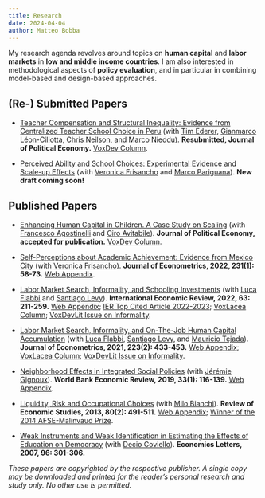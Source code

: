 ```yaml
---
title: Research
date: 2024-04-04
author: Matteo Bobba
---
```


My research agenda revolves around topics on **human capital** and **labor markets** in **low and middle income countries**.  I am also interested in methodological aspects of **policy evaluation**, and in particular in combining model-based and design-based approaches. 


## (Re-) Submitted Papers

- [Teacher Compensation and Structural Inequality: Evidence from Centralized Teacher School Choice in Peru](/BELNN_March2024.pdf) (with [Tim Ederer](https://sites.google.com/view/tim-ederer), [Gianmarco Léon-Ciliotta](https://sites.google.com/site/gianmarcoleon/), [Chris Neilson](https://christopherneilson.github.io/), and [Marco Nieddu](https://www.marconieddu.net/)).
**Resubmitted, Journal of Political Economy.** [VoxDev Column](https://voxdev.org/topic/education/how-teacher-wage-policies-help-reduce-urban-rural-achievement-gaps-evidence-peru).

- [Perceived Ability and School Choices: Experimental Evidence and Scale-up Effects](/BFP_May2023.pdf) (with [Veronica Frisancho](https://veronicafrisancho.net/) and [Marco Pariguana](https://www.marcopariguana.com/)). **New draft coming soon!**


## Published Papers

- [Enhancing Human Capital in Children. A Case Study on Scaling](/AAB_April2024.pdf) (with [Francesco Agostinelli](https://www.francesco-agostinelli.com/) and [Ciro Avitabile](https://sites.google.com/site/avitabileciro)).
**Journal of Political Economy, accepted for publication.** [VoxDev Column](https://voxdev.org/topic/education/how-scale-child-development-programmes).

- [Self-Perceptions about Academic Achievement: Evidence from Mexico City](/BF_joe2022.pdf) (with [Veronica Frisancho](https://veronicafrisancho.net/)). 
**Journal of Econometrics, 2022, 231(1): 58-73.** [Web Appendix](/BF_appendix.pdf).

- [Labor Market Search, Informality, and Schooling Investments](/BFL_ier2022.pdf) (with [Luca Flabbi](https://sites.google.com/site/lucaflabbi/) and [Santiago Levy](https://www.brookings.edu/people/santiago-levy/)).
**International Economic Review, 2022, 63: 211-259.** [Web Appendix](/BFL_appendix.pdf); [IER Top Cited Article 2022-2023](/Top_Cited_Article.pdf); [VoxLacea Column](https://vox.lacea.org/?q=blog/reforming_labor_markets); [VoxDevLit Issue on Informality](https://voxdev.org/voxdevlit/informality).

- [Labor Market Search, Informality, and On-The-Job Human Capital Accumulation](/BFLT_joe2021.pdf) (with [Luca Flabbi](https://sites.google.com/site/lucaflabbi/), [Santiago Levy](https://www.brookings.edu/people/santiago-levy/), and [Mauricio Tejada](https://mauriciotejada.com/)).
**Journal of Econometrics, 2021, 223(2): 433-453.** [Web Appendix](/BFLT_appendix.pdf); [VoxLacea Column](https://vox.lacea.org/?q=blog/reforming_labor_markets); [VoxDevLit Issue on Informality](https://voxdev.org/voxdevlit/informality).

- [Neighborhood Effects in Integrated Social Policies](/BG_wber2019.pdf) (with [Jérémie Gignoux](https://www.parisschoolofeconomics.eu/en/gignoux-jeremie/)). **World Bank Economic Review, 2019, 33(1): 116-139.** [Web Appendix](/BG_appendix.pdf).

- [Liquidity, Risk and Occupational Choices](/BB_res2013.pdf) (with [Milo Bianchi](https://sites.google.com/site/bianchimilo/)). **Review of Economic Studies, 2013, 80(2): 491-511.** [Web Appendix](/BB_appendix.pdf); [Winner of the 2014 AFSE-Malinvaud Prize](https://www.afse.fr/en/prix/le-prix-edmond-malinvaud-500012).

- [Weak Instruments and Weak Identification in Estimating the Effects of Education on Democracy](/BC_el2007.pdf) (with [Decio Coviello](https://www.hec.ca/en/profs/decio.coviello.html)).
**Economics Letters, 2007, 96: 301-306.**

*These papers are copyrighted by the respective publisher. A single copy may be downloaded and printed for the reader’s personal research and study only. No other use is permitted.*
